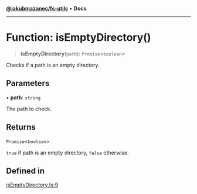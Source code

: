 [**@jakubmazanec/fs-utils**](../README.md) • **Docs**

---

# Function: isEmptyDirectory()

> **isEmptyDirectory**(`path`): `Promise`\<`boolean`\>

Checks if a path is an empty directory.

## Parameters

• **path**: `string`

The path to check.

## Returns

`Promise`\<`boolean`\>

`true` if path is an empty directory, `false` otherwise.

## Defined in

[isEmptyDirectory.ts:9](https://github.com/jakubmazanec/tools/blob/043f017b24789eba8a7eb285e0e1042ac4eaaeea/packages/fs-utils/source/isEmptyDirectory.ts#L9)
